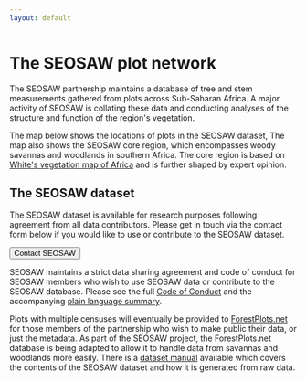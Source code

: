 ```yaml
---
layout: default
---
```


<link rel="stylesheet" href="{{ site.baseurl }}/css/MarkerCluster.css" />
<link rel="stylesheet" href="{{ site.baseurl }}/css/MarkerCluster.Default.css" />

# The SEOSAW plot network

The SEOSAW partnership maintains a database of tree and stem measurements gathered from plots across Sub-Saharan Africa. A major activity of SEOSAW is collating these data and conducting analyses of the structure and function of the region's vegetation.

The map below shows the locations of plots in the SEOSAW dataset, The map also shows the SEOSAW core region, which encompasses woody savannas and woodlands in southern Africa. The core region is based on [White's vegetation map of Africa](https://doi.org/10.5281/zenodo.293797) and is further shaped by expert opinion. 

## The SEOSAW dataset 

The SEOSAW dataset is available for research purposes following agreement from all data contributors. Please get in touch via the contact form below if you would like to use or contribute to the SEOSAW dataset. 

<div class="landing-btn-wrapper">
<form action="{{ site.baseurl }}/contact.html">
  <button class="landing-btn" type="submit">Contact SEOSAW</button>
</form>
</div>


SEOSAW maintains a strict data sharing agreement and code of conduct for SEOSAW members who wish to use SEOSAW data or contribute to the SEOSAW database. Please see the full [Code of Conduct](https://bitbucket.org/miombo/seosaw/raw/master/doc/manuals/coc/versions/coc/seosaw_coc_v2.1_2020-05-04.pdf) and the accompanying [plain language summary](https://bitbucket.org/miombo/seosaw/raw/master/doc/manuals/coc/versions/coc_plain/seosaw_coc_plain_v2.1_2020-05-04.txt).

Plots with multiple censuses will eventually be provided to [ForestPlots.net](https://www.forestplots.net/) for those members of the partnership who wish to make public their data, or just the metadata. As part of the SEOSAW project, the ForestPlots.net database is being adapted to allow it to handle data from savannas and woodlands more easily.  There is a [dataset manual](https://bitbucket.org/miombo/seosaw/raw/master/doc/manuals/dataset_manual/versions/seosaw_dataset_manual_v2.12.pdf) available which covers the contents of the SEOSAW dataset and how it is generated from raw data.

<div id="leaf-map"></div>

<script src="{{ site.baseurl }}/scripts/plots.js"></script>
<script src="{{ site.baseurl }}/scripts/region.js"></script>
<script src="https://unpkg.com/leaflet@1.2.0/dist/leaflet.js"
	integrity="sha512-lInM/apFSqyy1o6s89K4iQUKg6ppXEgsVxT35HbzUupEVRh2Eu9Wdl4tHj7dZO0s1uvplcYGmt3498TtHq+log=="
	crossorigin=""></script>
<script src="{{ site.baseurl }}/scripts/leaf-map.js"></script>
<script src="{{ site.baseurl }}/scripts/leaflet.markercluster-src.js"></script>



